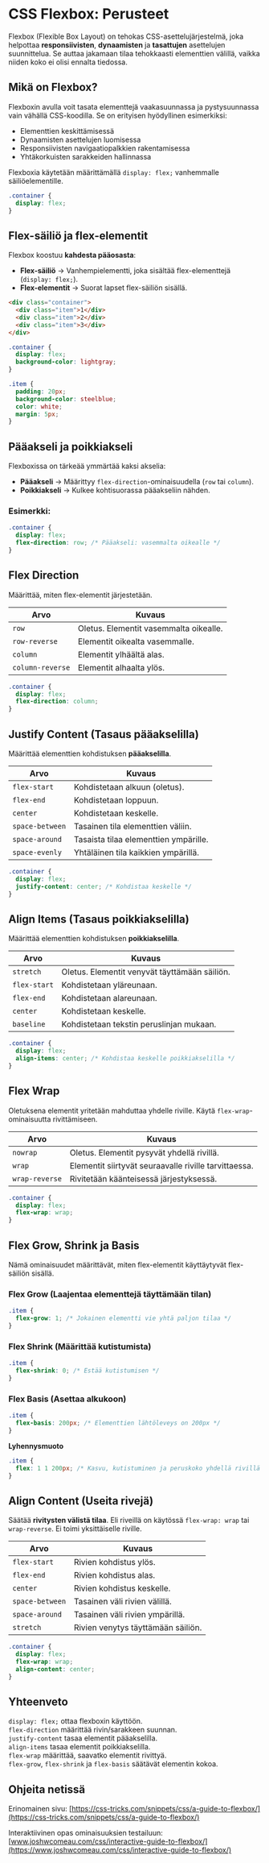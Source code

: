 # CSS Flexbox: Perusteet

Flexbox (Flexible Box Layout) on tehokas CSS-asettelujärjestelmä, joka helpottaa **responsiivisten**, **dynaamisten** ja **tasattujen** asettelujen suunnittelua. Se auttaa jakamaan tilaa tehokkaasti elementtien välillä, vaikka niiden koko ei olisi ennalta tiedossa.

## Mikä on Flexbox?

Flexboxin avulla voit tasata elementtejä vaakasuunnassa ja pystysuunnassa vain vähällä CSS-koodilla. Se on erityisen hyödyllinen esimerkiksi:

- Elementtien keskittämisessä
- Dynaamisten asettelujen luomisessa
- Responsiivisten navigaatiopalkkien rakentamisessa
- Yhtäkorkuisten sarakkeiden hallinnassa

Flexboxia käytetään määrittämällä `display: flex;` vanhemmalle säiliöelementille.

```css
.container {
  display: flex;
}
```

## Flex-säiliö ja flex-elementit

Flexbox koostuu **kahdesta pääosasta**:

- **Flex-säiliö** → Vanhempielementti, joka sisältää flex-elementtejä (`display: flex;`).
- **Flex-elementit** → Suorat lapset flex-säiliön sisällä.

```html
<div class="container">
  <div class="item">1</div>
  <div class="item">2</div>
  <div class="item">3</div>
</div>
```

```css
.container {
  display: flex;
  background-color: lightgray;
}

.item {
  padding: 20px;
  background-color: steelblue;
  color: white;
  margin: 5px;
}
```

## Pääakseli ja poikkiakseli

Flexboxissa on tärkeää ymmärtää kaksi akselia:

- **Pääakseli** → Määrittyy `flex-direction`-ominaisuudella (`row` tai `column`).
- **Poikkiakseli** → Kulkee kohtisuorassa pääakseliin nähden.

### **Esimerkki:**

```css
.container {
  display: flex;
  flex-direction: row; /* Pääakseli: vasemmalta oikealle */
}
```

## Flex Direction

Määrittää, miten flex-elementit järjestetään.

| Arvo             | Kuvaus                                 |
| ---------------- | -------------------------------------- |
| `row`            | Oletus. Elementit vasemmalta oikealle. |
| `row-reverse`    | Elementit oikealta vasemmalle.         |
| `column`         | Elementit ylhäältä alas.               |
| `column-reverse` | Elementit alhaalta ylös.               |

```css
.container {
  display: flex;
  flex-direction: column;
}
```

## Justify Content (Tasaus pääakselilla)

Määrittää elementtien kohdistuksen **pääakselilla**.

| Arvo            | Kuvaus                                |
| --------------- | ------------------------------------- |
| `flex-start`    | Kohdistetaan alkuun (oletus).         |
| `flex-end`      | Kohdistetaan loppuun.                 |
| `center`        | Kohdistetaan keskelle.                |
| `space-between` | Tasainen tila elementtien väliin.     |
| `space-around`  | Tasaista tilaa elementtien ympärille. |
| `space-evenly`  | Yhtäläinen tila kaikkien ympärillä.   |

```css
.container {
  display: flex;
  justify-content: center; /* Kohdistaa keskelle */
}
```

## Align Items (Tasaus poikkiakselilla)

Määrittää elementtien kohdistuksen **poikkiakselilla**.

| Arvo         | Kuvaus                                        |
| ------------ | --------------------------------------------- |
| `stretch`    | Oletus. Elementit venyvät täyttämään säiliön. |
| `flex-start` | Kohdistetaan yläreunaan.                      |
| `flex-end`   | Kohdistetaan alareunaan.                      |
| `center`     | Kohdistetaan keskelle.                        |
| `baseline`   | Kohdistetaan tekstin peruslinjan mukaan.      |

```css
.container {
  display: flex;
  align-items: center; /* Kohdistaa keskelle poikkiakselilla */
}
```

## Flex Wrap

Oletuksena elementit yritetään mahduttaa yhdelle riville. Käytä `flex-wrap`-ominaisuutta rivittämiseen.

| Arvo           | Kuvaus                                                |
| -------------- | ----------------------------------------------------- |
| `nowrap`       | Oletus. Elementit pysyvät yhdellä rivillä.            |
| `wrap`         | Elementit siirtyvät seuraavalle riville tarvittaessa. |
| `wrap-reverse` | Rivitetään käänteisessä järjestyksessä.               |

```css
.container {
  display: flex;
  flex-wrap: wrap;
}
```

## Flex Grow, Shrink ja Basis

Nämä ominaisuudet määrittävät, miten flex-elementit käyttäytyvät flex-säiliön sisällä.

### Flex Grow (Laajentaa elementtejä täyttämään tilan)

```css
.item {
  flex-grow: 1; /* Jokainen elementti vie yhtä paljon tilaa */
}
```

### Flex Shrink (Määrittää kutistumista)

```css
.item {
  flex-shrink: 0; /* Estää kutistumisen */
}
```

### Flex Basis (Asettaa alkukoon)

```css
.item {
  flex-basis: 200px; /* Elementtien lähtöleveys on 200px */
}
```

**Lyhennysmuoto**

```css
.item {
  flex: 1 1 200px; /* Kasvu, kutistuminen ja peruskoko yhdellä rivillä */
}
```

## Align Content (Useita rivejä)

Säätää **rivitysten välistä tilaa**. Eli riveillä on käytössä `flex-wrap: wrap` tai `wrap-reverse`. Ei toimi yksittäiselle riville.

| Arvo            | Kuvaus                             |
| --------------- | ---------------------------------- |
| `flex-start`    | Rivien kohdistus ylös.             |
| `flex-end`      | Rivien kohdistus alas.             |
| `center`        | Rivien kohdistus keskelle.         |
| `space-between` | Tasainen väli rivien välillä.      |
| `space-around`  | Tasainen väli rivien ympärillä.    |
| `stretch`       | Rivien venytys täyttämään säiliön. |

```css
.container {
  display: flex;
  flex-wrap: wrap;
  align-content: center;
}
```

## Yhteenveto

`display: flex;` ottaa flexboxin käyttöön.  
`flex-direction` määrittää rivin/sarakkeen suunnan.  
`justify-content` tasaa elementit pääakselilla.  
`align-items` tasaa elementit poikkiakselilla.  
`flex-wrap` määrittää, saavatko elementit rivittyä.  
`flex-grow`, `flex-shrink` ja `flex-basis` säätävät elementin kokoa.

## Ohjeita netissä

Erinomainen sivu: [https://css-tricks.com/snippets/css/a-guide-to-flexbox/](https://css-tricks.com/snippets/css/a-guide-to-flexbox/)

Interaktiivinen opas ominaisuuksien testailuun: [www.joshwcomeau.com/css/interactive-guide-to-flexbox/](https://www.joshwcomeau.com/css/interactive-guide-to-flexbox/)
